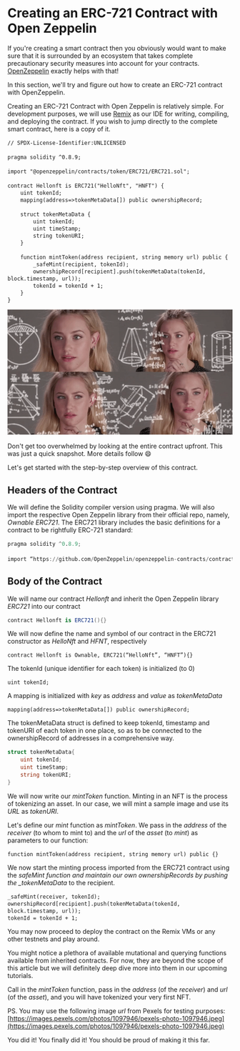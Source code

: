 # Creating an ERC-721 Contract with Open Zeppelin

If you're creating a smart contract then you obviously would want to make sure that it is surrounded by an ecosystem that takes complete precautionary security measures into account for your contracts. [OpenZeppelin](https://openzeppelin.com/) exactly helps with that!

In this section, we'll try and figure out how to create an ERC-721 contract with OpenZeppelin.

Creating an ERC-721 Contract with Open Zeppelin is relatively simple. For development purposes, we will use [Remix](https://remix.ethereum.org/) as our IDE for writing, compiling, and deploying the contract. If you wish to jump directly to the complete smart contract, here is a copy of it.

```reasonml
// SPDX-License-Identifier:UNLICENSED

pragma solidity ^0.8.9;

import "@openzeppelin/contracts/token/ERC721/ERC721.sol";

contract Hellonft is ERC721("HelloNft", "HNFT") {
    uint tokenId;
    mapping(address=>tokenMetaData[]) public ownershipRecord;

    struct tokenMetaData {
        uint tokenId;
        uint timeStamp;
        string tokenURI;
    }

    function mintToken(address recipient, string memory url) public {
        _safeMint(recipient, tokenId);
        ownershipRecord[recipient].push(tokenMetaData(tokenId, block.timestamp, url));
        tokenId = tokenId + 1;
    }
}
```

![](https://github.com/0xmetaschool/Learning-Projects/blob/main/assests_for_all/Creating%20NFTs%20using%20different%20token%20standards/2.%20ERC721/2.%20Creating%20an%20ERC-721%20Contract%20with%20Open%20Zeppelin%201.webp?raw=true)

Don't get too overwhelmed by looking at the entire contract upfront. This was just a quick snapshot. More details follow 😄

Let's get started with the step-by-step overview of this contract.

## Headers of the Contract

We will define the Solidity compiler version using pragma. We will also import the respective Open Zeppelin library from their official repo, namely, _Ownable_ _ERC721_. The ERC721 library includes the basic definitions for a contract to be rightfully ERC-721 standard:

```awk
pragma solidity ^0.8.9;

import “https://github.com/OpenZeppelin/openzeppelin-contracts/contracts/token/ERC721/ERC721.sol";
```

## Body of the Contract

We will name our contract _Hellonft_ and inherit the Open Zeppelin library _ERC721_ into our contract

```csharp
contract Hellonft is ERC721(){}
```

We will now define the name and symbol of our contract in the ERC721 constructor as _HelloNft_ and _HFNT_, respectively

```wren
contract Hellonft is Ownable, ERC721(“HelloNft”, “HNFT”){}
```

The tokenId (unique identifier for each token) is initialized (to 0)

```abnf
uint tokenId;
```

A mapping is initialized with _key_ as _address_ and _value_ as _tokenMetaData_

```abnf
mapping(address=>tokenMetaData[]) public ownershipRecord;
```

The tokenMetaData struct is defined to keep tokenId, timestamp and tokenURI of each token in one place, so as to be connected to the ownershipRecord of addresses in a comprehensive way.

```csharp
struct tokenMetaData{
    uint tokenId;
    uint timeStamp;
    string tokenURI;
}
```

We will now write our _mintToken_ function. Minting in an NFT is the process of tokenizing an asset. In our case, we will mint a sample image and use its _URL_ as _tokenURI_.

Let's define our _mint_ function as _mintToken_. We pass in the _address_ of the _receiver_ (to whom to mint to) and the _url_ of the _asset_ (to _mint_) as parameters to our function:

```reasonml
function mintToken(address recipient, string memory url) public {}
```

We now start the minting process imported from the ERC721 contract using the _safeMint function and maintain our own ownershipRecords by pushing the \_tokenMetaData_ to the recipient.

```reasonml
_safeMint(receiver, tokenId);
ownershipRecord[recipient].push(tokenMetaData(tokenId, block.timestamp, url));
tokenId = tokenId + 1;
```

You may now proceed to deploy the contract on the Remix VMs or any other testnets and play around.

You might notice a plethora of available mutational and querying functions available from inherited contracts. For now, they are beyond the scope of this article but we will definitely deep dive more into them in our upcoming tutorials.

Call in the _mintToken_ function, pass in the _address_ (of the _receiver_) and _url_ (of the _asset_), and you will have tokenized your very first NFT.

PS. You may use the following image _url_ from Pexels for testing purposes: [https://images.pexels.com/photos/1097946/pexels-photo-1097946.jpeg](https://images.pexels.com/photos/1097946/pexels-photo-1097946.jpeg)

You did it! You finally did it! You should be proud of making it this far.
